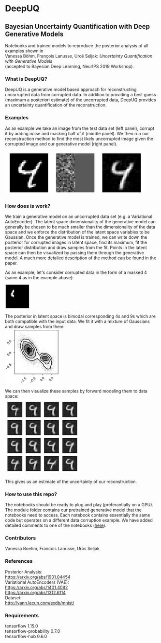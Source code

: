 # DeepUQ
## Bayesian Uncertainty Quantification with Deep Generative Models

Notebooks and trained models to reproduce the posterior analysis of all examples shown in  
Vanessa Böhm, François Lanusse, Uroš Seljak: *Uncertainty Quantification with Generative Models*  
(accepted to Bayesian Deep Learning, NeurIPS 2019 Workshop).

### What is DeepUQ?
DeepUQ is a generative model based approach for reconstructing uncorrupted data from corrupted data. In addition to providing a best guess (maximum a posteriori estimate) of the uncorrupted data, DeepUQ provides an uncertainty quantification of the reconstruction.

### Examples

As an example we take an image from the test data set (left panel), corrupt it by adding noise and masking half of it (middle panel). We then run our reconstruction method to find the most likely uncorrupted image given the corrupted image and our generative model (right panel). 

![recon_example](/plots/4README/maskedNoise.png)

### How does is work?

We train a generative model on an uncorrupted data set (e.g. a Variational AutoEncoder). The latent space dimensionality of the generative model can generally be chosen to be much smaller than the dimensionality of the data space and we enforce the distribution of the latent space variables to be Gaussian. Once the generative model is trained, we can write down the posterior for corrupted images in latent space, find its maximum, fit the posterior distribution and draw samples from the fit. Points in the latent space can then be visualized by passing them through the generative model. A much more detailed description of the method can be found in the paper.

As an example, let's consider corrupted data in the form of a masked 4 (same 4 as in the example above):

![masked_4](/plots/4README/masked4.png)

The posterior in latent space is bimodal corresponding 4s and 9s which are both compatible with the input data. We fit it with a mixture of Gaussians and draw samples from them:     
![posterior_example](/plots/4README/posterior_samples.png)

We can then visualize these samples by forward modeling them to data space:    
![samples](/plots/4README/fwdmodeled_samples.png)

This gives us an estimate of the uncertainty of our reconstruction.

### How to use this repo?
The notebooks should be ready to plug and play (preferantially on a GPU). The module folder contains our pretrained generative model that the notebooks need to access. Each notebook contains essentially the same code but operates on a different data corruption example. We have added detailed comments to one of the notebooks ([here](https://github.com/bccp/DeepUQ/blob/master/notebooks/ImageCorruptionMNIST_masknoise05_SVI.ipynb)).

### Contributors
Vanessa Boehm, Francois Lanusse, Uros Seljak  

### References
Posterior Analysis:  
https://arxiv.org/abs/1901.04454   
Variational AutoEncoders (VAE):   
https://arxiv.org/abs/1401.4082  
https://arxiv.org/abs/1312.6114  
Dataset:  
http://yann.lecun.com/exdb/mnist/

### Requirements
tensorflow 1.15.0  
tensorflow-probability 0.7.0  
tensorflow-hub 0.6.0
